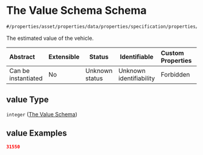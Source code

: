 # The Value Schema Schema

```txt
#/properties/asset/properties/data/properties/specification/properties/value#/properties/asset/properties/data/properties/specification/properties/value
```

The estimated value of the vehicle.


| Abstract            | Extensible | Status         | Identifiable            | Custom Properties | Additional Properties | Access Restrictions | Defined In                                                                                          |
| :------------------ | ---------- | -------------- | ----------------------- | :---------------- | --------------------- | ------------------- | --------------------------------------------------------------------------------------------------- |
| Can be instantiated | No         | Unknown status | Unknown identifiability | Forbidden         | Allowed               | none                | [policy_transaction.schema.json\*](../../out/policy_transaction.schema.json "open original schema") |

## value Type

`integer` ([The Value Schema](policy_transaction-properties-the-asset-schema-properties-the-asset-data-schema-properties-the-specification-schema-properties-the-value-schema.md))

## value Examples

```json
31550
```
